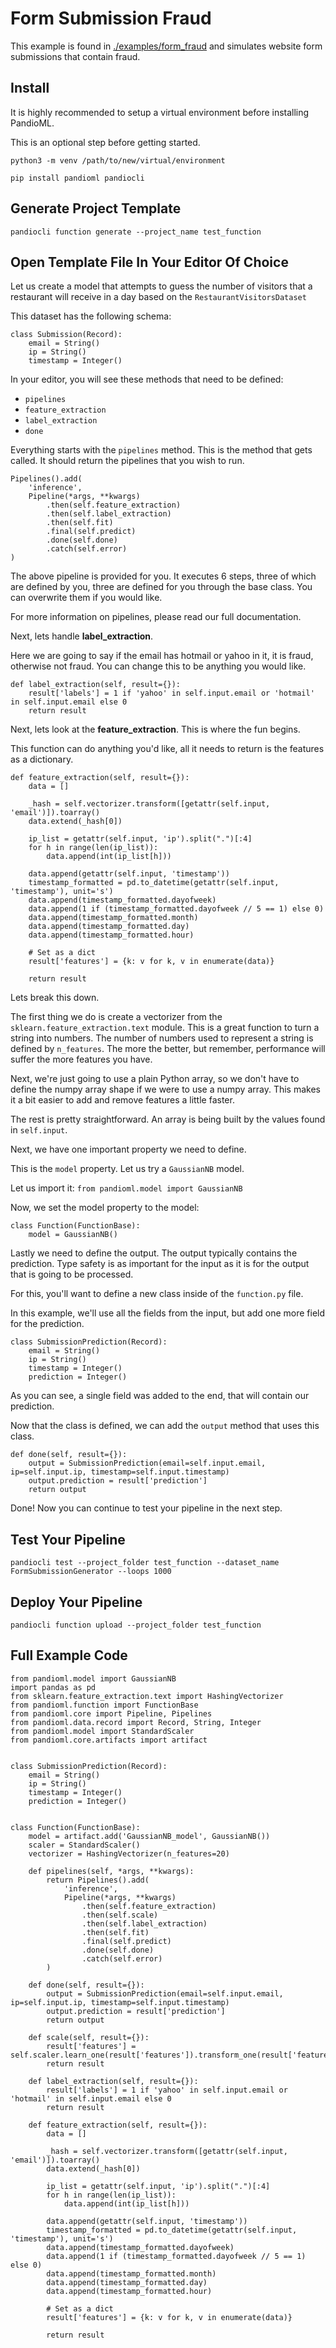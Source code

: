 # Form Submission Fraud

This example is found in [./examples/form_fraud](./examples/form_fraud) and simulates website form submissions that contain fraud.

## Install

It is highly recommended to setup a virtual environment before installing PandioML.

This is an optional step before getting started.

`python3 -m venv /path/to/new/virtual/environment`

`pip install pandioml pandiocli`

## Generate Project Template

`pandiocli function generate --project_name test_function`

## Open Template File In Your Editor Of Choice

Let us create a model that attempts to guess the number of visitors that a restaurant will receive in a day based on the `RestaurantVisitorsDataset`

This dataset has the following schema:

```buildoutcfg
class Submission(Record):
    email = String()
    ip = String()
    timestamp = Integer()
```

In your editor, you will see these methods that need to be defined:

* `pipelines`
* `feature_extraction`
* `label_extraction`
* `done`

Everything starts with the `pipelines` method. This is the method that gets called. It should return the pipelines that you wish to run.

```buildoutcfg
Pipelines().add(
    'inference',
    Pipeline(*args, **kwargs)
        .then(self.feature_extraction)
        .then(self.label_extraction)
        .then(self.fit)
        .final(self.predict)
        .done(self.done)
        .catch(self.error)
)
```

The above pipeline is provided for you. It executes 6 steps, three of which are defined by you, three are defined for you through the base class. You can overwrite them if you would like.

For more information on pipelines, please read our full documentation.

Next, lets handle **label_extraction**.

Here we are going to say if the email has hotmail or yahoo in it, it is fraud, otherwise not fraud. You can change this to be anything you would like.

```buildoutcfg
def label_extraction(self, result={}):
    result['labels'] = 1 if 'yahoo' in self.input.email or 'hotmail' in self.input.email else 0
    return result
```

Next, lets look at the **feature_extraction**. This is where the fun begins.

This function can do anything you'd like, all it needs to return is the features as a dictionary.

```buildoutcfg
def feature_extraction(self, result={}):
    data = []

    _hash = self.vectorizer.transform([getattr(self.input, 'email')]).toarray()
    data.extend(_hash[0])

    ip_list = getattr(self.input, 'ip').split(".")[:4]
    for h in range(len(ip_list)):
        data.append(int(ip_list[h]))

    data.append(getattr(self.input, 'timestamp'))
    timestamp_formatted = pd.to_datetime(getattr(self.input, 'timestamp'), unit='s')
    data.append(timestamp_formatted.dayofweek)
    data.append(1 if (timestamp_formatted.dayofweek // 5 == 1) else 0)
    data.append(timestamp_formatted.month)
    data.append(timestamp_formatted.day)
    data.append(timestamp_formatted.hour)

    # Set as a dict
    result['features'] = {k: v for k, v in enumerate(data)}

    return result
```

Lets break this down.

The first thing we do is create a vectorizer from the `sklearn.feature_extraction.text` module. This is a great function to turn a string into numbers. The number of numbers used to represent a string is defined by `n_features`. The more the better, but remember, performance will suffer the more features you have.

Next, we're just going to use a plain Python array, so we don't have to define the numpy array shape if we were to use a numpy array. This makes it a bit easier to add and remove features a little faster.

The rest is pretty straightforward. An array is being built by the values found in `self.input`.

Next, we have one important property we need to define.

This is the `model` property. Let us try a `GaussianNB` model.

Let us import it: `from pandioml.model import GaussianNB`

Now, we set the model property to the model:

```buildoutcfg
class Function(FunctionBase):
    model = GaussianNB()
```

Lastly we need to define the output. The output typically contains the prediction. Type safety is as important for the input as it is for the output that is going to be processed.

For this, you'll want to define a new class inside of the `function.py` file.

In this example, we'll use all the fields from the input, but add one more field for the prediction.

```buildoutcfg
class SubmissionPrediction(Record):
    email = String()
    ip = String()
    timestamp = Integer()
    prediction = Integer()
```

As you can see, a single field was added to the end, that will contain our prediction.

Now that the class is defined, we can add the `output` method that uses this class.

```buildoutcfg
def done(self, result={}):
    output = SubmissionPrediction(email=self.input.email, ip=self.input.ip, timestamp=self.input.timestamp)
    output.prediction = result['prediction']
    return output
```

Done! Now you can continue to test your pipeline in the next step.

## Test Your Pipeline

`pandiocli test --project_folder test_function --dataset_name FormSubmissionGenerator --loops 1000`

## Deploy Your Pipeline

`pandiocli function upload --project_folder test_function`

## Full Example Code

```buildoutcfg
from pandioml.model import GaussianNB
import pandas as pd
from sklearn.feature_extraction.text import HashingVectorizer
from pandioml.function import FunctionBase
from pandioml.core import Pipeline, Pipelines
from pandioml.data.record import Record, String, Integer
from pandioml.model import StandardScaler
from pandioml.core.artifacts import artifact


class SubmissionPrediction(Record):
    email = String()
    ip = String()
    timestamp = Integer()
    prediction = Integer()


class Function(FunctionBase):
    model = artifact.add('GaussianNB_model', GaussianNB())
    scaler = StandardScaler()
    vectorizer = HashingVectorizer(n_features=20)

    def pipelines(self, *args, **kwargs):
        return Pipelines().add(
            'inference',
            Pipeline(*args, **kwargs)
                .then(self.feature_extraction)
                .then(self.scale)
                .then(self.label_extraction)
                .then(self.fit)
                .final(self.predict)
                .done(self.done)
                .catch(self.error)
        )

    def done(self, result={}):
        output = SubmissionPrediction(email=self.input.email, ip=self.input.ip, timestamp=self.input.timestamp)
        output.prediction = result['prediction']
        return output

    def scale(self, result={}):
        result['features'] = self.scaler.learn_one(result['features']).transform_one(result['features'])
        return result

    def label_extraction(self, result={}):
        result['labels'] = 1 if 'yahoo' in self.input.email or 'hotmail' in self.input.email else 0
        return result

    def feature_extraction(self, result={}):
        data = []

        _hash = self.vectorizer.transform([getattr(self.input, 'email')]).toarray()
        data.extend(_hash[0])

        ip_list = getattr(self.input, 'ip').split(".")[:4]
        for h in range(len(ip_list)):
            data.append(int(ip_list[h]))

        data.append(getattr(self.input, 'timestamp'))
        timestamp_formatted = pd.to_datetime(getattr(self.input, 'timestamp'), unit='s')
        data.append(timestamp_formatted.dayofweek)
        data.append(1 if (timestamp_formatted.dayofweek // 5 == 1) else 0)
        data.append(timestamp_formatted.month)
        data.append(timestamp_formatted.day)
        data.append(timestamp_formatted.hour)

        # Set as a dict
        result['features'] = {k: v for k, v in enumerate(data)}

        return result

```